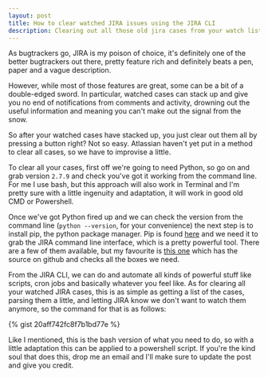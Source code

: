```yaml
---
layout: post
title: How to clear watched JIRA issues using the JIRA CLI
description: Clearing out all those old jira cases from your watch list in one fell swoop.
---
```


As bugtrackers go, JIRA is my poison of choice, it's definitely one of the better bugtrackers out there, pretty feature rich and definitely beats a pen, paper and a vague description.

However, while most of those features are great, some can be a bit of a double-edged sword. In particular, watched cases can stack up and give you no end of notifications from comments and activity, drowning out the useful information and meaning you can't make out the signal from the snow.

So after your watched cases have stacked up, you just clear out them all by pressing a button right? Not so easy. Atlassian haven't yet put in a method to clear all cases, so we have to improvise a little.

To clear all your cases, first off we're going to need Python, so go on and grab version <code>2.7.9</code> and check you've got it working from the command line. For me I use bash, but this approach will also work in Terminal and I'm pretty sure with a little ingenuity and adaptation, it will work in good old CMD or Powershell.

Once we've got Python fired up and we can check the version from the command line (<code>python --version</code>, for your convenience) the next step is to install pip, the python package manager. Pip is found [here](https://pip.pypa.io/en/latest/installing.html) and we need it to grab the JIRA command line interface, which is a pretty powerful tool. There are a few of them available, but my favourite is [this one](https://github.com/toabctl/jiracli) which has the source on github and checks all the boxes we need.

From the JIRA CLI, we can do and automate all kinds of powerful stuff like scripts, cron jobs and basically whatever you feel like. As for clearing all your watched JIRA cases, this is as simple as getting a list of the cases, parsing them a little, and letting JIRA know we don't want to watch them anymore, so the command for that is as follows:

{% gist 20aff742fc8f7b1bd77e %}

Like I mentioned, this is the bash version of what you need to do, so with a little adaptation this can be applied to a powershell script. If you're the kind soul that does this, drop me an email and I'll make sure to update the post and give you credit.
